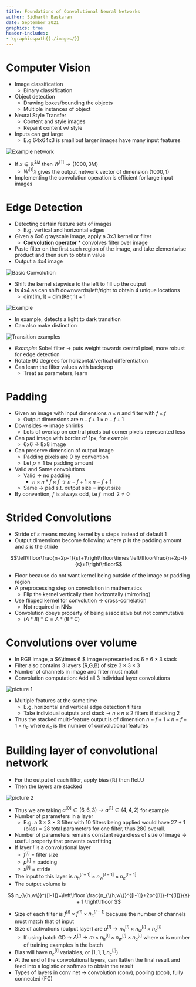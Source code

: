 ```yaml
---
title: Foundations of Convolutional Neural Networks
author: Sidharth Baskaran
date: September 2021
graphics: true
header-includes:
- \graphicspath{{./images/}}
---
```


# Computer Vision

- Image classification
  - Binary classification
- Object detection
  - Drawing boxes/bounding the objects
  - Multiple instances of object
- Neural Style Transfer
  - Content and style images
  - Repaint content w/ style
- Inputs can get large
  - E.g 64x64x3 is small but larger images have many input features

![Example network](../images/1631287303013.png)  

- If $x\in \mathbb{R}^{3M}$ then $W^{[1]}\rightarrow (1000,3M)$
  - $W^{[1]}x$ gives the output network vector of dimension $(1000,1)$
- Implementing the convolution operation is efficient for large input images

# Edge Detection

- Detecting certain festure sets of images
  - E.g. vertical and horizontal edges
- Given a 6x6 grayscale image, apply a 3x3 kernel or filter
  - **Convolution operator** $*$ convolves filter over image
- Paste filter on the first such region of the image, and take elementwise product and then sum to obtain value
- Output a 4x4 image

![Basic Convolution](../images/1631288162728.png)  

- Shift the kernel stepwise to the left to fill up the output
- Is 4x4 as can shift downwards/left/right to obtain 4 unique locations
  - $\mathrm{dim}(\mathrm{Im},1)-\mathrm{dim}(\mathrm{Ker},1)+1$

![Example](../images/1631288524428.png)  

- In example, detects a light to dark transition
- Can also make distinction

![Transition examples](../images/1631288678978.png)  

- *Example*: Sobel filter $\rightarrow$ puts weight towards central pixel, more robust for edge detection
- Rotate 90 degrees for horizontal/vertical differentiation
- Can learn the filter values with backprop
  - Treat as parameters, learn

# Padding

- Given an image with input dimensions $n\times n$ and filter with $f\times f$
  - Output dimensions are $n-f+1\times n-f+1$
- Downsides $\rightarrow$ image shrinks
  - Lots of overlap on central pixels but corner pixels represented less
- Can pad image with border of 1px, for example
  - 6x6 $\rightarrow$ 8x8 image
- Can preserve dimension of output image
  - Padding pixels are 0 by convention
  - Let $p=1$ be padding amount
- Valid and Same convolutions
  - Valid $\rightarrow$ no padding
    - $n\times n\;\ast\;f\times f\rightarrow n-f+1\times n-f+1$
  - Same $\rightarrow$ pad s.t. output size = input size
- By convention, $f$ is always odd, i.e $f\mod 2\neq 0$

# Strided Convolutions

- Stride of $s$ means moving kernel by $s$ steps instead of default 1
- Output dimensions become following where $p$ is the padding amount and $s$ is the stride

$$\left\lfloor\frac{n+2p-f}{s}+1\right\rfloor\times \left\lfloor\frac{n+2p-f}{s}+1\right\rfloor$$

- Floor because do not want kernel being outside of the image or padding region
- A preprocessing step on convolution in mathematics
  - Flip the kernel vertically then horizontally (mirroring)
- Use flipped kernel for convolution $\rightarrow$ cross-correlation
  - Not required in NNs
- Convolution obeys property of being associative but not commutative
  - $(A*B)*C=A*(B*C)$

# Convolutions over volume

- In RGB image, a $6\times 6 $ image represented as $6\times 6\times 3$ stack
- Filter also contains 3 layers (R,G,B) of size $3\times3\times 3$
- Number of channels in image and filter must match
- Convolution computation: Add all 3 individual layer convolutions

![picture 1](../images/1638203794848.png)  

- Multiple features at the same time
  - E.g. horizontal and vertical edge detection filters
  - Take individual outputs and stack $\rightarrow$ $n\times n\times 2$ filters if stacking 2
- Thus the stacked multi-feature output is of dimension $n-f+1\times n-f+1\times n_c$ where $n_c$ is the number of convolutional features

# Building layer of convolutional network

- For the output of each filter, apply bias ($\mathbb{R}$) then ReLU
- Then the layers are stacked

![picture 2](../images/1638204258786.png)  

- Thus we are taking $a^{[0]}\in (6,6,3)\rightarrow a^{[1]}\in (4,4,2)$ for example
- Number of parameters in a layer
  - E.g. a $3\times3\times 3$ filter with 10 filters being applied would have 27 + 1 (bias) = 28 total parameters for one filter, thus 280 overall.
- Number of parameters remains constant regardless of size of image $\rightarrow$ useful property that prevents overfitting
- If layer $l$ is a convolutional layer
  - $f^{[l]}$ = filter size
  - $p^{[l]}$ = padding
  - $s^{[l]}$ = stride
- The input to this layer is $n_h^{[l-1]}\times n_w^{[l-1]}\times n_c ^{[l-1]}$
- The output volume is

$$
n_{\{h,w\}}^{[l-1]}=\left\lfloor \frac{n_{\{h,w\}}^{[l-1]}+2p^{[l]}-f^{[l]}}{s} + 1 \right\rfloor
$$

- Size of each filter is $f^{[l]}\times f^{[l]}\times n_c^{[l-1]}$ because the number of channels must match that of input
- Size of activations (output layer) are $a^{[l]}\rightarrow n_h^{[l]}\times n_w^{[l]}\times n_c^{[l]}$
  - If using batch GD $\rightarrow$ $A^{[l]}\rightarrow m\times n_h^{[l]}\times n_w^{[l]}\times n_c^{[l]}$ where $m$ is number of training examples in the batch
- Bias will have $n_c^{[l]}$ variables, or $(1,1,1,n_c^{[l]})$
- At the end of the convolutional layers, can flatten the final result and feed into a logistic or softmax to obtain the result
- Types of layers in conv net $\rightarrow$ convolution (conv), pooling (pool), fully connected (FC)